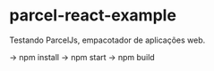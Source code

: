 # parcel-react-example
Testando ParcelJs, empacotador de aplicações web.

-> npm install
-> npm start
-> npm build
